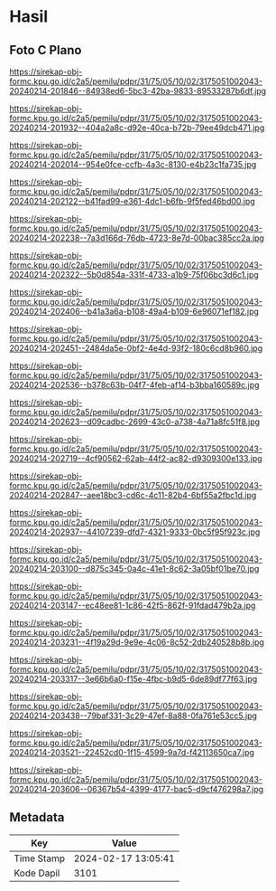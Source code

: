 # Hasil

## Foto C Plano

https://sirekap-obj-formc.kpu.go.id/c2a5/pemilu/pdpr/31/75/05/10/02/3175051002043-20240214-201846--84938ed6-5bc3-42ba-9833-89533287b6df.jpg

https://sirekap-obj-formc.kpu.go.id/c2a5/pemilu/pdpr/31/75/05/10/02/3175051002043-20240214-201932--404a2a8c-d92e-40ca-b72b-79ee49dcb471.jpg

https://sirekap-obj-formc.kpu.go.id/c2a5/pemilu/pdpr/31/75/05/10/02/3175051002043-20240214-202014--954e0fce-ccfb-4a3c-8130-e4b23c1fa735.jpg

https://sirekap-obj-formc.kpu.go.id/c2a5/pemilu/pdpr/31/75/05/10/02/3175051002043-20240214-202122--b41fad99-e361-4dc1-b6fb-9f5fed46bd00.jpg

https://sirekap-obj-formc.kpu.go.id/c2a5/pemilu/pdpr/31/75/05/10/02/3175051002043-20240214-202238--7a3d166d-76db-4723-8e7d-00bac385cc2a.jpg

https://sirekap-obj-formc.kpu.go.id/c2a5/pemilu/pdpr/31/75/05/10/02/3175051002043-20240214-202322--5b0d854a-331f-4733-a1b9-75f06bc3d6c1.jpg

https://sirekap-obj-formc.kpu.go.id/c2a5/pemilu/pdpr/31/75/05/10/02/3175051002043-20240214-202406--b41a3a6a-b108-49a4-b109-6e96071ef182.jpg

https://sirekap-obj-formc.kpu.go.id/c2a5/pemilu/pdpr/31/75/05/10/02/3175051002043-20240214-202451--2484da5e-0bf2-4e4d-93f2-180c6cd8b960.jpg

https://sirekap-obj-formc.kpu.go.id/c2a5/pemilu/pdpr/31/75/05/10/02/3175051002043-20240214-202536--b378c63b-04f7-4feb-af14-b3bba160589c.jpg

https://sirekap-obj-formc.kpu.go.id/c2a5/pemilu/pdpr/31/75/05/10/02/3175051002043-20240214-202623--d09cadbc-2699-43c0-a738-4a71a8fc51f8.jpg

https://sirekap-obj-formc.kpu.go.id/c2a5/pemilu/pdpr/31/75/05/10/02/3175051002043-20240214-202719--4cf90562-62ab-44f2-ac82-d9309300e133.jpg

https://sirekap-obj-formc.kpu.go.id/c2a5/pemilu/pdpr/31/75/05/10/02/3175051002043-20240214-202847--aee18bc3-cd6c-4c11-82b4-6bf55a2fbc1d.jpg

https://sirekap-obj-formc.kpu.go.id/c2a5/pemilu/pdpr/31/75/05/10/02/3175051002043-20240214-202937--44107239-dfd7-4321-9333-0bc5f95f923c.jpg

https://sirekap-obj-formc.kpu.go.id/c2a5/pemilu/pdpr/31/75/05/10/02/3175051002043-20240214-203100--d875c345-0a4c-41e1-8c62-3a05bf01be70.jpg

https://sirekap-obj-formc.kpu.go.id/c2a5/pemilu/pdpr/31/75/05/10/02/3175051002043-20240214-203147--ec48ee81-1c86-42f5-862f-91fdad479b2a.jpg

https://sirekap-obj-formc.kpu.go.id/c2a5/pemilu/pdpr/31/75/05/10/02/3175051002043-20240214-203231--4f19a29d-9e9e-4c06-8c52-2db240528b8b.jpg

https://sirekap-obj-formc.kpu.go.id/c2a5/pemilu/pdpr/31/75/05/10/02/3175051002043-20240214-203317--3e66b6a0-f15e-4fbc-b9d5-6de89df77f63.jpg

https://sirekap-obj-formc.kpu.go.id/c2a5/pemilu/pdpr/31/75/05/10/02/3175051002043-20240214-203438--79baf331-3c29-47ef-8a88-0fa761e53cc5.jpg

https://sirekap-obj-formc.kpu.go.id/c2a5/pemilu/pdpr/31/75/05/10/02/3175051002043-20240214-203521--22452cd0-1f15-4599-9a7d-f42113650ca7.jpg

https://sirekap-obj-formc.kpu.go.id/c2a5/pemilu/pdpr/31/75/05/10/02/3175051002043-20240214-203606--06367b54-4399-4177-bac5-d9cf476298a7.jpg


## Metadata

| Key        | Value               |
| ---------- | ------------------- |
| Time Stamp | 2024-02-17 13:05:41 |
| Kode Dapil | 3101                |



